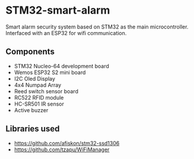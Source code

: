 # STM32-smart-alarm
Smart alarm security system based on STM32 as the main microcontroller. Interfaced with an ESP32 for wifi communication.

## Components
- STM32 Nucleo-64 development board
- Wemos ESP32 S2 mini board
- I2C Oled Display
- 4x4 Numpad Array
- Reed switch sensor board
- RC522 RFID module
- HC-SR501 IR sensor
- Active buzzer

## Libraries used
- https://github.com/afiskon/stm32-ssd1306
- https://github.com/tzapu/WiFiManager
